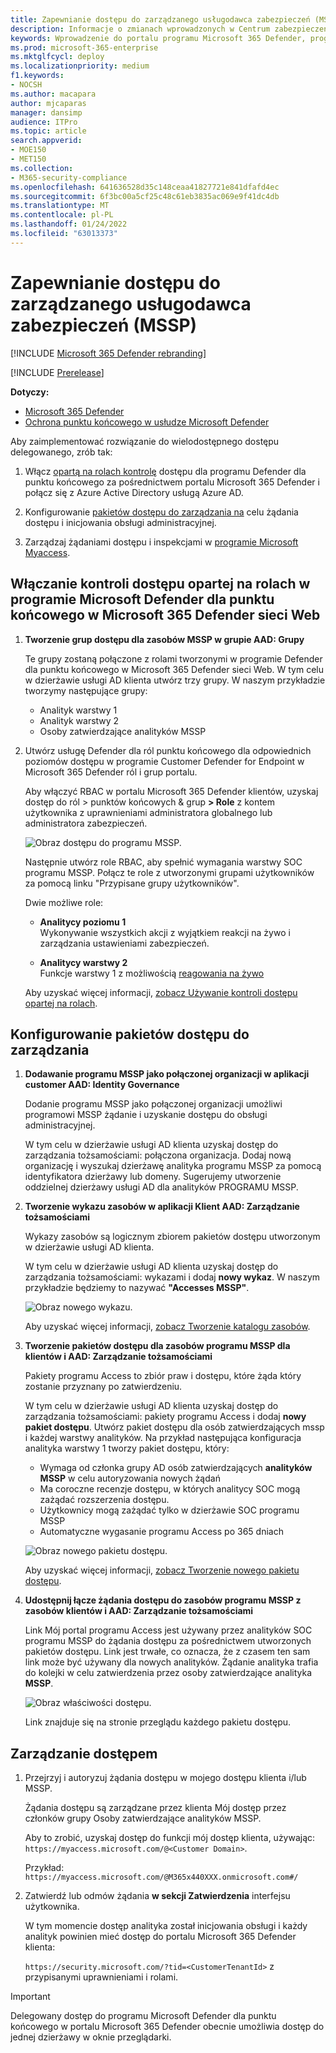 ```yaml
---
title: Zapewnianie dostępu do zarządzanego usługodawca zabezpieczeń (MSSP)
description: Informacje o zmianach wprowadzonych w Centrum zabezpieczeń usługi Microsoft Defender portalu Microsoft 365 Defender w programie
keywords: Wprowadzenie do portalu programu Microsoft 365 Defender, programu Microsoft Defender dla programu Office 365, programu Microsoft Defender for Endpoint, MDO, MDE, pojedynczego okienka szyb, portalu zbiegłego się, portalu zabezpieczeń, portalu zabezpieczeń, portalu zabezpieczeń Defender Security
ms.prod: microsoft-365-enterprise
ms.mktglfcycl: deploy
ms.localizationpriority: medium
f1.keywords:
- NOCSH
ms.author: macapara
author: mjcaparas
manager: dansimp
audience: ITPro
ms.topic: article
search.appverid:
- MOE150
- MET150
ms.collection:
- M365-security-compliance
ms.openlocfilehash: 641636528d35c148ceaa41827721e841dfafd4ec
ms.sourcegitcommit: 6f3bc00a5cf25c48c61eb3835ac069e9f41dc4db
ms.translationtype: MT
ms.contentlocale: pl-PL
ms.lasthandoff: 01/24/2022
ms.locfileid: "63013373"
---
```

# <a name="provide-managed-security-service-provider-mssp-access"></a>Zapewnianie dostępu do zarządzanego usługodawca zabezpieczeń (MSSP) 

[!INCLUDE [Microsoft 365 Defender rebranding](../includes/microsoft-defender.md)]

[!INCLUDE [Prerelease](../includes/prerelease.md)]

**Dotyczy:**

- [Microsoft 365 Defender](microsoft-365-defender.md)
- [Ochrona punktu końcowego w usłudze Microsoft Defender](https://go.microsoft.com/fwlink/p/?linkid=2154037)

Aby zaimplementować rozwiązanie do wielodostępnego dostępu delegowanego, zrób tak:

1. Włącz [opartą na rolach kontrolę](/windows/security/threat-protection/microsoft-defender-atp/rbac) dostępu dla programu Defender dla punktu końcowego za pośrednictwem portalu Microsoft 365 Defender i połącz się z Azure Active Directory usługą Azure AD.

2. Konfigurowanie [pakietów dostępu do zarządzania na](/azure/active-directory/governance/identity-governance-overview) celu żądania dostępu i inicjowania obsługi administracyjnej.

3. Zarządzaj żądaniami dostępu i inspekcjami w [programie Microsoft Myaccess](/azure/active-directory/governance/entitlement-management-request-approve).

## <a name="enable-role-based-access-controls-in-microsoft-defender-for-endpoint-in-microsoft-365-defender-portal"></a>Włączanie kontroli dostępu opartej na rolach w programie Microsoft Defender dla punktu końcowego w Microsoft 365 Defender sieci Web

1. **Tworzenie grup dostępu dla zasobów MSSP w grupie AAD: Grupy**

    Te grupy zostaną połączone z rolami tworzonymi w programie Defender dla punktu końcowego w Microsoft 365 Defender sieci Web. W tym celu w dzierżawie usługi AD klienta utwórz trzy grupy. W naszym przykładzie tworzymy następujące grupy:

    - Analityk warstwy 1
    - Analityk warstwy 2
    - Osoby zatwierdzające analityków MSSP  

2. Utwórz usługę Defender dla ról punktu końcowego dla odpowiednich poziomów dostępu w programie Customer Defender for Endpoint w Microsoft 365 Defender ról i grup portalu.

    Aby włączyć RBAC w portalu Microsoft 365 Defender klientów, uzyskaj dostęp do ról > punktów końcowych & grup **> Role** z kontem użytkownika z uprawnieniami administratora globalnego lub administratora zabezpieczeń.

    ![Obraz dostępu do programu MSSP.](../../media/mssp-access.png)

    Następnie utwórz role RBAC, aby spełnić wymagania warstwy SOC programu MSSP. Połącz te role z utworzonymi grupami użytkowników za pomocą linku "Przypisane grupy użytkowników".

    Dwie możliwe role:

    - **Analitycy poziomu 1** <br>
      Wykonywanie wszystkich akcji z wyjątkiem reakcji na żywo i zarządzania ustawieniami zabezpieczeń.

    - **Analitycy warstwy 2** <br>
      Funkcje warstwy 1 z możliwością [reagowania na żywo](/windows/security/threat-protection/microsoft-defender-atp/live-response)

    Aby uzyskać więcej informacji, [zobacz Używanie kontroli dostępu opartej na rolach](/windows/security/threat-protection/microsoft-defender-atp/rbac).

## <a name="configure-governance-access-packages"></a>Konfigurowanie pakietów dostępu do zarządzania

1. **Dodawanie programu MSSP jako połączonej organizacji w aplikacji customer AAD: Identity Governance**

    Dodanie programu MSSP jako połączonej organizacji umożliwi programowi MSSP żądanie i uzyskanie dostępu do obsługi administracyjnej. 

    W tym celu w dzierżawie usługi AD klienta uzyskaj dostęp do zarządzania tożsamościami: połączona organizacja. Dodaj nową organizację i wyszukaj dzierżawę analityka programu MSSP za pomocą identyfikatora dzierżawy lub domeny. Sugerujemy utworzenie oddzielnej dzierżawy usługi AD dla analityków PROGRAMU MSSP.

2. **Tworzenie wykazu zasobów w aplikacji Klient AAD: Zarządzanie tożsamościami**

    Wykazy zasobów są logicznym zbiorem pakietów dostępu utworzonym w dzierżawie usługi AD klienta.

    W tym celu w dzierżawie usługi AD klienta uzyskaj dostęp do zarządzania tożsamościami: wykazami i dodaj **nowy wykaz**. W naszym przykładzie będziemy to nazywać **"Accesses MSSP"**.

    ![Obraz nowego wykazu.](../../media/goverance-catalog.png)

    Aby uzyskać więcej informacji, [zobacz Tworzenie katalogu zasobów](/azure/active-directory/governance/entitlement-management-catalog-create).

3. **Tworzenie pakietów dostępu dla zasobów programu MSSP dla klientów i AAD: Zarządzanie tożsamościami**

    Pakiety programu Access to zbiór praw i dostępu, które żąda który zostanie przyznany po zatwierdzeniu. 

    W tym celu w dzierżawie usługi AD klienta uzyskaj dostęp do zarządzania tożsamościami: pakiety programu Access i dodaj **nowy pakiet dostępu**. Utwórz pakiet dostępu dla osób zatwierdzających mssp i każdej warstwy analityków. Na przykład następująca konfiguracja analityka warstwy 1 tworzy pakiet dostępu, który:

    - Wymaga od członka grupy AD osób zatwierdzających **analityków MSSP** w celu autoryzowania nowych żądań
    - Ma coroczne recenzje dostępu, w których analitycy SOC mogą zażądać rozszerzenia dostępu.
    - Użytkownicy mogą zażądać tylko w dzierżawie SOC programu MSSP
    - Automatyczne wygasanie programu Access po 365 dniach

    ![Obraz nowego pakietu dostępu.](../../media/new-access-package.png)

    Aby uzyskać więcej informacji, [zobacz Tworzenie nowego pakietu dostępu](/azure/active-directory/governance/entitlement-management-access-package-create).

4. **Udostępnij łącze żądania dostępu do zasobów programu MSSP z zasobów klientów i AAD: Zarządzanie tożsamościami**

    Link Mój portal programu Access jest używany przez analityków SOC programu MSSP do żądania dostępu za pośrednictwem utworzonych pakietów dostępu. Link jest trwałe, co oznacza, że z czasem ten sam link może być używany dla nowych analityków. Żądanie analityka trafia do kolejki w celu zatwierdzenia przez osoby zatwierdzające analityka **MSSP**.

    ![Obraz właściwości dostępu.](../../media/access-properties.png)

    Link znajduje się na stronie przeglądu każdego pakietu dostępu.

## <a name="manage-access"></a>Zarządzanie dostępem

1. Przejrzyj i autoryzuj żądania dostępu w  mojego dostępu klienta i/lub MSSP.

    Żądania dostępu są zarządzane przez klienta Mój dostęp przez członków grupy Osoby zatwierdzające analityków MSSP.

    Aby to zrobić, uzyskaj dostęp do funkcji mój dostęp klienta, używając: `https://myaccess.microsoft.com/@<Customer Domain>`.

    Przykład: `https://myaccess.microsoft.com/@M365x440XXX.onmicrosoft.com#/`

2. Zatwierdź lub odmów żądania **w sekcji Zatwierdzenia** interfejsu użytkownika.

     W tym momencie dostęp analityka został inicjowania obsługi i każdy analityk powinien mieć dostęp do portalu Microsoft 365 Defender klienta:

    `https://security.microsoft.com/?tid=<CustomerTenantId>` z przypisanymi uprawnieniami i rolami.

> [!IMPORTANT]
> Delegowany dostęp do programu Microsoft Defender dla punktu końcowego w portalu Microsoft 365 Defender obecnie umożliwia dostęp do jednej dzierżawy w oknie przeglądarki.
